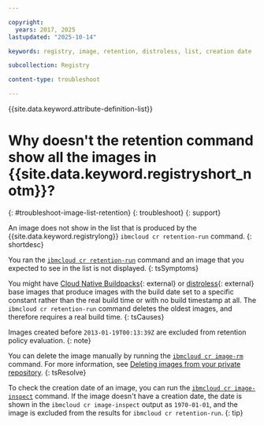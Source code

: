 ```yaml
---

copyright:
  years: 2017, 2025
lastupdated: "2025-10-14"

keywords: registry, image, retention, distroless, list, creation date

subcollection: Registry

content-type: troubleshoot

---
```


{{site.data.keyword.attribute-definition-list}}

# Why doesn't the retention command show all the images in {{site.data.keyword.registryshort_notm}}?
{: #troubleshoot-image-list-retention}
{: troubleshoot}
{: support}

An image does not show in the list that is produced by the {{site.data.keyword.registrylong}} `ibmcloud cr retention-run` command.
{: shortdesc}

You ran the [`ibmcloud cr retention-run`](/docs/Registry?topic=Registry-containerregcli#bx_cr_retention_run) command and an image that you expected to see in the list is not displayed.
{: tsSymptoms}

You might have [Cloud Native Buildpacks](https://buildpacks.io/){: external} or [distroless](https://github.com/GoogleContainerTools/distroless){: external} base images that produce images with the build date set to a specific constant rather than the real build time or with no build timestamp at all. The `ibmcloud cr retention-run` command deletes the oldest images, and therefore requires a real build time.
{: tsCauses}

Images created before `2013-01-19T00:13:39Z` are excluded from retention policy evaluation.
{: note}

You can delete the image manually by running the [`ibmcloud cr image-rm`](/docs/Registry?topic=Registry-containerregcli#bx_cr_image_rm) command. For more information, see [Deleting images from your private repository](/docs/Registry?topic=Registry-registry_images_#registry_images_remove).
{: tsResolve}

To check the creation date of an image, you can run the [`ibmcloud cr image-inspect`](/docs/Registry?topic=Registry-containerregcli#bx_cr_image_inspect) command. If the image doesn't have a creation date, the date is shown in the `ibmcloud cr image-inspect` output as `1970-01-01`, and the image is excluded from the results for `ibmcloud cr retention-run`.
{: tip}
